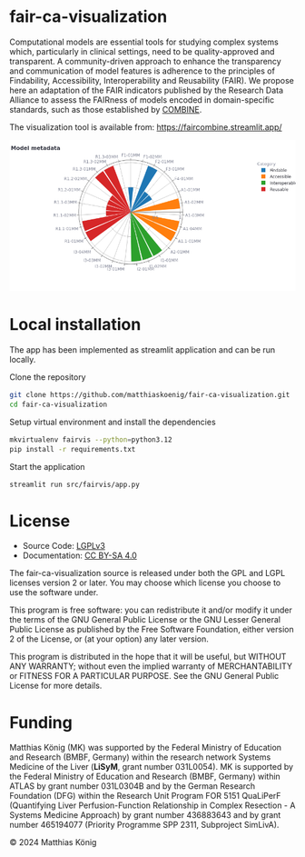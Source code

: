 # fair-ca-visualization
Computational models are essential tools for studying complex systems which,
particularly in clinical settings, need to be quality-approved and transparent.
A community-driven approach to enhance the transparency and communication of
model features is adherence to the principles of Findability, Accessibility,
Interoperability and Reusability (FAIR). We propose here an adaptation of the
FAIR indicators published by the Research Data Alliance to assess the
FAIRness of models encoded in domain-specific standards, such as those
established by [COMBINE](https://co.mbine.org).

The visualization tool is available from: https://faircombine.streamlit.app/

[![./docs/fair-ca-example.png](./docs/fair-ca-example.png)](https://faircombine.streamlit.app/)

# Local installation
The app has been implemented as streamlit application and can be run locally.

Clone the repository
```bash
git clone https://github.com/matthiaskoenig/fair-ca-visualization.git
cd fair-ca-visualization
```

Setup virtual environment and install the dependencies
```bash
mkvirtualenv fairvis --python=python3.12
pip install -r requirements.txt
```


Start the application
```bash
streamlit run src/fairvis/app.py
```

# License

* Source Code: [LGPLv3](http://opensource.org/licenses/LGPL-3.0)
* Documentation: [CC BY-SA 4.0](http://creativecommons.org/licenses/by-sa/4.0/)

The fair-ca-visualization source is released under both the GPL and LGPL licenses version 2 or
later. You may choose which license you choose to use the software under.

This program is free software: you can redistribute it and/or modify it under
the terms of the GNU General Public License or the GNU Lesser General Public
License as published by the Free Software Foundation, either version 2 of the
License, or (at your option) any later version.

This program is distributed in the hope that it will be useful, but WITHOUT ANY
WARRANTY; without even the implied warranty of MERCHANTABILITY or FITNESS FOR A
PARTICULAR PURPOSE. See the GNU General Public License for more details.

Funding
=======
Matthias König (MK) was supported by the Federal Ministry of Education and Research 
(BMBF, Germany) within the research network Systems Medicine of the Liver 
(**LiSyM**, grant number 031L0054). MK is supported by the Federal Ministry of 
Education and Research (BMBF, Germany) within ATLAS by grant number 031L0304B and 
by the German Research Foundation (DFG) within the Research Unit Program FOR 5151 
QuaLiPerF (Quantifying Liver Perfusion-Function Relationship in Complex Resection - 
A Systems Medicine Approach) by grant number 436883643 and by grant number 
465194077 (Priority Programme SPP 2311, Subproject SimLivA).

© 2024 Matthias König
